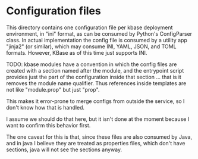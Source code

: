 # Configuration files

This directory contains one configuration file per kbase deployment environment, in "ini" format, as can be consumed by Python's ConfigParser class. In actual implementation the config file is consumed by a utility app "jinja2" (or similar), which may consume INI, YAML, JSON, and TOML formats. However, KBase as of this time just supports INI.

TODO: kbase modules have a convention in which the config files are created with a section named after the module, and the entrypoint script provides just the part of the configuration inside that section ... that is it removes the module name qualifier. Thus references inside templates are not like "module.prop" but just "prop".

This makes it error-prone to merge configs from outside the service, so I don't know how that is handled.

I assume we should do that here, but it isn't done at the moment because I want to confirm this behavior first.

The one caveat for this is that, since these files are also consumed by Java, and in java I believe they are treated as properties files, which don't have sections, java will not see the sections anyway.
